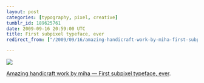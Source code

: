 ```yaml
---
layout: post
categories: [typography, pixel, creative]
tumblr_id: 189625761  
date: 2009-09-16 20:59:00 UTC
title: First subpixel typeface, ever
redirect_from: ["/2009/09/16/amazing-handicraft-work-by-miha-first-subpixel.html"]

---
```


![](//28.media.tumblr.com/tumblr_kq30zsDaIJ1qzdllao1_500.png)

[Amazing handicraft work by miha — <a href="http://typophile.com/node/61920">First subpixel typeface, ever</a>.](http://typophile.com/node/61920)
